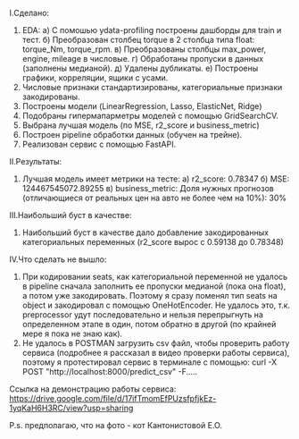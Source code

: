 I.Сделано:
  1) EDA:
     а) С помошью ydata-profiling построены дашборды для train и тест.
     б) Преобразован столбец torque в 2 столбца типа float: torque_Nm, torque_rpm.
     в) Преобразованы столбцы max_power, engine, mileage в числовые.
     г) Обработаны пропуски в данных (заполнены медианой).
     д) Удалены дубликаты.
     е) Построены графики, корреляции, ящики с усами.
  2) Числовые признаки стандартизированы, категориальные признаки закодированы.
  3) Построены модели (LinearRegression, Lasso, ElasticNet, Ridge)
  4) Подобраны гипермапарметры моделей с помощью GridSearchCV.
  5) Выбрана лучшая модель (по MSE, r2_score и business_metric)
  6) Построен pipeline обработки данных (обучен на трейне).
  7) Реализован сервис с помощью FastAPI.
     
II.Результаты:
  1) Лучшая модель имеет метрики на тесте:
      а) r2_score: 0.78347
      б) MSE: 124467545072.89255
      в) business_metric: Доля нужных прогнозов (отличающиеся от реальных цен на авто не более чем на 10%): 30%
     
III.Наибольший буст в качестве:
  1) Наибольший буст в качестве дало добавление закодированных категориальных переменных (r2_score вырос с 0.59138 до 0.78348)
     
IV.Что сделать не вышло:
  1) При кодировании seats, как категориальной переменной не удалось в pipeline сначала заполнить ее пропуски медианой (пока она float), а потом уже закодировать. Поэтому я сразу поменял тип seats на object и закодировал с помощью OneHotEncoder. Не удалось это, т.к. preprocessor удут последовательно и нельзя перепрыгнуть на определенном этапе в один, потом обратно в другой (по крайней мере я пока не знаю как).
  2) Не удалось в POSTMAN загрузить csv файл, чтобы проверить работу сервиса (подробнее я рассказал в видео проверки работы сервиса), поэтому я протестировал сервис в терминале с помощью: curl -X POST "http://localhost:8000/predict_csv" -F.....

Ссылка на демонстрацию работы сервиса: https://drive.google.com/file/d/17ifTmomEfPUzsfpfjkEz-1yqKaH6H3RC/view?usp=sharing

P.s. предполагаю, что на фото - кот Кантонистовой Е.О.

